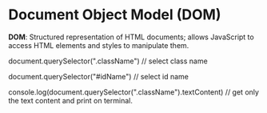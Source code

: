 # Document Object Model (DOM)

**DOM**: Structured representation of HTML documents; allows JavaScript to access HTML elements and styles to manipulate them.

document.querySelector(".className") // select class name

document.querySelector("#idName") // select id name

console.log(document.querySelector(".className").textContent) // get only the text content and print on terminal.


